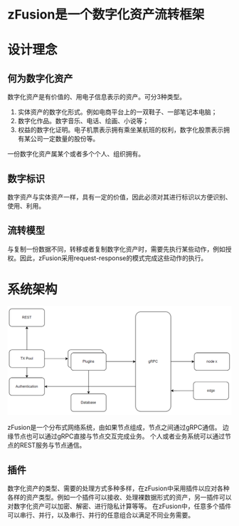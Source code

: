 # zFusion是一个数字化资产流转框架

# 设计理念
## 何为数字化资产

数字化资产是有价值的、用电子信息表示的资产。可分3种类型。
1. 实体资产的数字化形式。例如电商平台上的一双鞋子、一部笔记本电脑；
2. 数字化作品。数字音乐、电话、绘画、小说等；
3. 权益的数字化证明。电子机票表示拥有乘坐某航班的权利，数字化股票表示拥有某公司一定数量的股份等。

一份数字化资产属某个或者多个个人、组织拥有。

## 数字标识
数字资产与实体资产一样，具有一定的价值，因此必须对其进行标识以方便识别、使用、利用。

## 流转模型
与复制一份数据不同，转移或者复制数字化资产时，需要先执行某些动作，例如授权。因此，zFusion采用request-response的模式完成这些动作的执行。



# 系统架构

![系统架构图](./docs/images/archicture.png)

zFusion是一个分布式网络系统，由如果节点组成，节点之间通过gRPC通信。
边缘节点也可以通过gRPC直接与节点交互完成业务。
个人或者业务系统可以通过节点的REST服务与节点通信。

## 插件 
数字化资产的类型、需要的处理方式多种多样，在zFusion中采用插件以应对各种各样的资产类型。例如一个插件可以接收、处理裸数据形式的资产，另一插件可以对数字化资产可以加密、解密、进行隐私计算等等。
在zFusion中，任意多个插件可以串行、并行，以及串行、并行的任意组合以满足不同业务需要。
